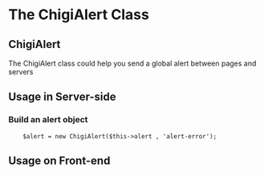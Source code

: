 The ChigiAlert Class
=============================

## ChigiAlert

The ChigiAlert class could help you send a global alert between pages and servers 

## Usage in Server-side

### Build an alert object

		$alert = new ChigiAlert($this->alert , 'alert-error');

## Usage on Front-end

